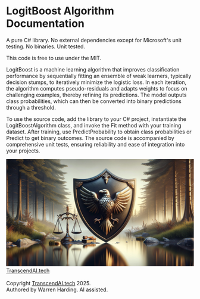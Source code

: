 # LogitBoost Algorithm Documentation

A pure C# library. No external dependencies except for Microsoft's unit testing. No binaries. Unit tested.

This code is free to use under the MIT.

LogitBoost is a machine learning algorithm that improves classification performance by sequentially fitting an ensemble of weak learners, typically decision stumps, to iteratively minimize the logistic loss. In each iteration, the algorithm computes pseudo-residuals and adapts weights to focus on challenging examples, thereby refining its predictions. The model outputs class probabilities, which can then be converted into binary predictions through a threshold.

To use the source code, add the library to your C# project, instantiate the LogitBoostAlgorithm class, and invoke the Fit method with your training dataset. After training, use PredictProbability to obtain class probabilities or Predict to get binary outcomes. The source code is accompanied by comprehensive unit tests, ensuring reliability and ease of integration into your projects.

![AI Image](aiimage.jpg)
[TranscendAI.tech](https://TranscendAI.tech)<br>
<br>
Copyright [TranscendAI.tech](https://TranscendAI.tech) 2025.</br>
Authored by Warren Harding. AI assisted.</br>